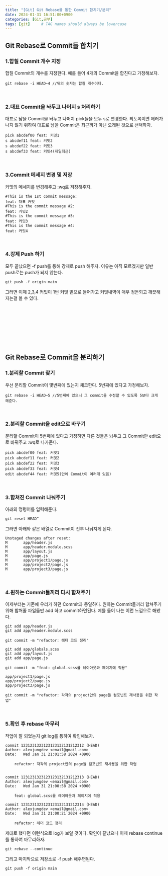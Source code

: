 ```yaml
---
title: "[Git] Git Rebase를 통한 Commit 합치기/분리"
date: 2024-01-31 16:51:00+0900
categories: [Git,공부]
tags: [git]     # TAG names should always be lowercase
---
```

## **Git Rebase로 Commit들 합치기**
### 1.합칠 Commit 개수 지정
합칠 Commit의 개수를 지정한다. 예를 들어 4개의 Commit을 합친다고 가정해보자.
```
git rebase -i HEAD~4 //뒤의 숫자는 합칠 개수이다.
```
<br>

### 2.대표 Commit을 놔두고 나머지 s 처리하기
대표로 남을 Commit을 놔두고 나머지 pick들을 모두 s로 변경한다.
되도록이면 에러가 나지 않기 위하여 대표로 남을 Commit은 최근꺼가 아닌 오래된 것으로 선택하자.
```
pick abcdef00 feat: 커밋1
s abcdef11 feat: 커밋2
s abcdef22 feat: 커밋3
s abcdef33 feat: 커밋4(제일최근)
```
<br>

### 3.Commit 메세지 변경 및 저장
커밋의 메세지를 변경해주고 :wq로 저장해주자.
```
#This is the 1st commit message:
feat: 대표 커밋
#This is the commit message #2:
feat: 커밋2
#This is the commit message #3:
feat: 커밋3
#This is the commit message #4:
feat: 커밋4
```
<br>

### 4.강제 Push 하기
모두 끝났으면 -f push를 통해 강제로 push 해주자.
이유는 아직 모르겠지만 일반 push로는 push가 되지 않는다.

```
git push -f origin main
```

그러면 이제 2,3,4 커밋이 1번 커밋 밑으로 들어가고 커밋내역이 매우 정돈되고 깨끗해지는걸 볼 수 있다.

<br>
<br>
<br>
<br>
<br>
<br>
<br>

## **Git Rebase로 Commit을 분리하기**
### 1.분리할 Commit 찾기
우선 분리할 Commit이 몇번째에 있는지 체크한다.
5번째에 있다고 가정해보자.
```
git rebase -i HEAD~5 //5번째에 있으니 그 commit을 수정할 수 있도록 5보다 크게 해준다.
```
<br>

### 2.분리할 Commit을 edit으로 바꾸기
분리할 Commit이 5번째에 있다고 가정하면 다른 것들은 놔두고 그 Commit만 edit으로 바꿔주고 :wq로 나가준다.
```
pick abcdef00 feat: 커밋1
pick abcdef11 feat: 커밋2
pick abcdef22 feat: 커밋3
pick abcdef33 feat: 커밋4
edit abcdef44 feat: 커밋5(안에 Commit이 여러개 있음)
```
<br>

### 3.합쳐진 Commit 나눠주기
아래의 명령어를 입력해준다.
```
git reset HEAD^
```

그러면 아래와 같은 배열로 Commit이 전부 나눠지게 된다.
```
Unstaged changes after reset:
M       app/header.js
M       app/header.module.scss
M       app/layout.js
M       app/page.js
M       app/project1/page.js
M       app/project2/page.js
M       app/project3/page.js
```
<br>

### 4.원하는 Commit들끼리 다시 합쳐주기
이제부터는 기존에 우리가 하던 Commit과 동일하다.
원하는 Commit들끼리 합쳐주기 위해 합쳐줄 파일들만 add 하고 commit하면된다.
예를 들어 나는 이런 느낌으로 해봤다.
```
git add app/header.js
git add app/header.module.scss

git commit -m "refactor: 헤더 코드 정리"
```
```
git add app/globals.scss
git add app/layout.js
git add app/page.js

git commit -m "feat: global.scss를 레이아웃과 페이지에 적용"
```

```
app/project1/page.js
app/project2/page.js
app/project3/page.js

git commit -m "refactor: 각각의 project안의 page들 컴포넌트 재사용을 위한 작업"
```
<br>

### 5.확인 후 rebase 마무리
작업이 잘 되었는지 git log를 통하여 확인해보자.
```
commit 1231231323123123132131212312 (HEAD)
Author: alexjungdev <email@gmail.com>
Date:   Wed Jan 31 21:01:58 2024 +0900

    refactor: 각각의 project안의 page들 컴포넌트 재사용을 위한 작업


commit 1231231323123123132131212313 (HEAD)
Author: alexjungdev <email@gmail.com>
Date:   Wed Jan 31 21:00:58 2024 +0900

    feat: global.scss를 레이아웃과 페이지에 적용

commit 1231231323123123132131212314 (HEAD)
Author: alexjungdev <email@gmail.com>
Date:   Wed Jan 31 21:00:21 2024 +0900

    refactor: 헤더 코드 정리
```

제대로 했다면 이런식으로 log가 보일 것이다.
확인이 끝났으니 이제 rebase continue를 통하여 마무리하자.
```
git rebase --continue
```

그리고 마지막으로 저장소로 -f push 해주면된다.
```
git push -f origin main
```
